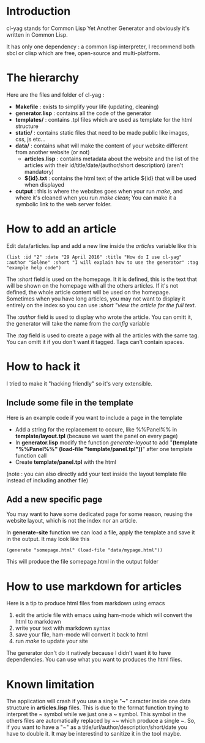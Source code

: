 # Introduction

cl-yag stands for Common Lisp Yet Another Generator and obviously it's written in Common Lisp.

It has only one dependency : a common lisp interpreter, I recommend both sbcl or clisp which are free, open-source and multi-platform.

 
# The hierarchy

Here are the files and folder of cl-yag :
 
+ **Makefile** : exists to simplify your life (updating, cleaning) 
+ **generator.lisp** : contains all the code of the generator 
+ **templates/** : contains .tpl files which are used as template for the html structure 
+ **static/** : contains static files that need to be made public like images, css, js etc...
+ **data/** : contains what will make the content of your website different from another website (or not) 
  + **articles.lisp** : contains metadata about the website and the list of the articles with their id/title/date/(author/short description) (aren't mandatory) 
  + **${id}.txt** : contains the html text of the article ${id} that will be used when displayed 
+ **output** : this is where the websites goes when your run *make*, and where it's cleaned when you run *make clean*; You can make it a symbolic link to the web server folder.

 
# How to add an article
 
Edit data/articles.lisp and add a new line inside the *articles* variable like this

    (list :id "2" :date "29 April 2016" :title "How do I use cl-yag" :author "Solène" :short "I will explain how to use the generator" :tag "example help code")

The _:short_ field is used on the homepage. It it is defined, this is the text that will be shown on the homepage with all the others articles. If it's not defined, the whole article content will be used on the homepage. Sometimes when you have long articles, you may not want to display it entirely on the index so you can use _:short "view the article for the full text_.

The _:author_ field is used to display who wrote the article. You can omitt it, the generator will take the name from the *config* variable

The _:tag_ field is used to create a page with all the articles with the same tag. You can omitt it if you don't want it tagged. Tags can't contain spaces.

# How to hack it

I tried to make it "hacking friendly" so it's very extensible. 

## Include some file in the template

Here is an example code if you want to include a page in the template

+ Add a string for the replacement to occure, like %%Panel%% in **template/layout.tpl** (because we want the panel on every page)
+ In **generator.lisp** modify the function *generate-layout* to add "**(template "%%Panel%%" (load-file "template/panel.tpl"))**" after one template function call
+ Create **template/panel.tpl** with the html

(note : you can also directly add your text inside the layout template file instead of including another file)

## Add a new specific page

You may want to have some dedicated page for some reason, reusing the website layout, which is not the index nor an article.

In **generate-site** function we can load a file, apply the template and save it in the output. It may look like this

    (generate "somepage.html" (load-file "data/mypage.html"))
  
This will produce the file somepage.html in the output folder

 
# How to use markdown for articles

 
Here is a tip to produce html files from markdown using emacs

1. edit the article file with emacs using ham-mode which will convert the html to markdown
2. write your text with markdown syntax 
3. save your file, ham-mode will convert it back to html
4. run *make* to update your site

The generator don't do it natively because I didn't want it to have dependencies. You can use what you want to produces the html files.

# Known limitation

The application will crash if you use a single "**~**" caracter inside one data structure in **articles.lisp** files. This is due to the format function trying to interpret the ~ symbol while we just one a ~ symbol. This symbol in the others files are automatically replaced by ~~ which produce a single ~. So, if you want to have a "~" as a title/url/author/description/short/date you have to double it. It may be interestind to sanitize it in the tool maybe.

